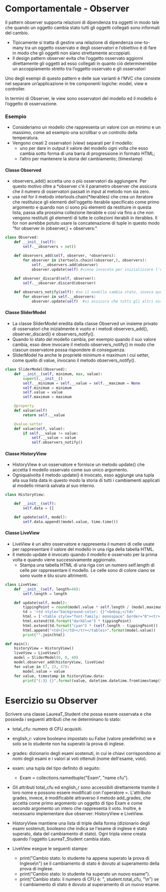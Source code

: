 # Comportamentale - Observer

Il pattern observer supporta relazioni di dipendenza tra oggetti in modo tale che quando un oggetto cambia stato tutti gli oggetti collegati sono informati del cambio.

- Tipicamente si tratta di gestire una relazione di dipendenza one-to-many tra un oggetto osservato e degli osservatori e l’obiettivo è di fare in modo che gli oggetti non siano strettamente accoppiati.
- Il design pattern observer evita che l’oggetto osservato aggiorni direttamente gli oggetti ad esso collegati in quanto ciò determinerebbe un accoppiamento stretto tra l’oggetto osservato e gli osservatori

Uno degli esempi di questo pattern e delle sue varianti è l’MVC che consiste nel separare un’applicazione in tre componenti logiche: model, view e controller.

In termini di Observer, le view sono osservatori del modello ed il modello è l’oggetto di osservazione.

### Esempio

- Consideriamo un modello che rappresenta un valore con un minimo e un massimo, come ad esempio una scrollbar o un controllo della temperatura.
- Vengono creati 2 osservatori (view) separati per il modello:
    - uno per dare in output il valore del modello ogni volta che esso cambia sotto forma di una barra di progressione in formato HTML;
    - l’altro per mantenere la storia del cambiamento; (timestamp)
    
#### Classe Observed
- observers_add() accetta uno o più osservatori da aggiungere. Per questo motivo oltre a *observer c'è il parametro observer che assicura che il numero di osservatori passati in input al metodo non sia zero.
- usa nel for il metodo intertools.chain(*iterables) che crea un iteratore che restituisce gli elementi dell'oggetto iterabile specificato come primo argomento e quando non ci sono più elementi da restituire in questa lista, passa alla prossima collezione iterabile e così via fino a che non vengono restituiti gli elementi di tutte le collezioni iterabili in iterables. Il for non avrebbe potuto usare la concatenazione di tuple in questo modo "for observer in (observer,) + observers:"

```python
class Observed:
	def __init__(self):
		self.__observers = set()

	def observers_add(self, observer, *observers):
		for observer in itertools.chain((observer,), observers):
			self.__observers.add(observer)
			observer.update(self) #viene invocato per inizializzare l'osservatore con lo stato attuale del modello
	
	def observer_discard(self, observer):
		self.__observer.discard(observer)

	def observers_notify(self): #se il modello cambia stato, invoca questo metodo
		for observer in self.__observers:
			observer.update(self)  #si assicura che tutti gli altri osservatori effettuino un altro check
```

#### Classe SliderModel
- La classe SliderModel eredita dalla classe Observed un insieme privato di osservatori che inizialmente è vuoto e i metodi observers_add(), observer_discard() e observers_notify().
- Quando lo stato del modello cambia, per esempio quando il suo valore cambia, esso deve invocare il metodo observers_notify() in modo che ciascun osservatore possa rispondere di conseguenza.
- SliderModel ha anche le proprietè minimum e maximum i cui setter, come quello di value, invocano il metodo observers_notify().

```python
class SliderModel(Observed):
	def __init__(self, minimum, max, value):
		super().__init__()
		self.__minimum = self.__value = self.__maximum = None
		self.minimum = minimum
		self.value = value
		self.maximum = maximum

	@property
	def value(self)
		return self.__value

	@value.setter
	def value(self, value):
		if self.__value != value:
			self.__value = value
			self.observers_notify()
```

#### Classe HistoryView
- HistoryView è un osservatore e fornisce un metodo update() che accetta il modello osservato come suo unico argomento. 
- Ogniqualvolta il metodo update() è invocato, esso aggiunge una tupla alla sua lista data in questo modo la storia di tutti i cambiamenti applicati al modello rimarrà salvata al suo interno.

```python
class HistoryView:

	def __init__(self):
		self.data = []

	def update(self, model):
		self.data.append((model.value, time.time())
```

#### Classe LiveView
- LiveView è un altro osservatore e rappresenta il numero di celle usate per rappresentare il valore del modello in una riga della tabella HTML. 
- Il metodo update è invocato quando il modello è osservato per la prima volta e quando viene successivamente aggiornato. 
  - Stampa una tabella HTML di una riga con un numero self.length di celle per rappresentare il modello. Le celle sono di colore ciano se sono vuote e blu scuro altrimenti.

```python
class LiveView:
	def __init__(self, length=40):
		self.length = length

	def update(self, model):
		tippingPoint = round(model.value * self.length / (model.maximum - model.minimum))
		td = '<td style="background-color: {}">&nbsp;</td>'
		html = ['<table style="font-family: monospace" border="0"><tr>']
		html.extend(td.format("darkblue") * tippingPoint)
		html.extend(td.format("cyan") * (self.length - tippingPoint))
		html.append("<td>{}</td></tr></tables>".format(model.value))
		print("".join(html)

```

```python
def main():
	historyView = HistoryView()
	liveView = LiveView()
	model = SliderModel(0, 0, 40) 
	model.observer_add(historyView, liveView)
	for value in (7, 23, 37):
		model.value = value
	for value, timestamp in historyView.data:
		print("{:3} {}".format(value, datetime.datetime.fromtimestamp(timestamp)), file=sys.stderr)
```

# Esercizio su Observer
Scrivere una classe LaureaT_Student che possa essere osservata e che possieda i seguenti attributi che ne determinano lo stato:
- total_cfu: numero di CFU acquisiti.
- english_r: valore booleano impostato su False (valore predefinito) se e solo se lo studente non ha superato la prova di inglese.
- grades: dizionario degli esami sostenuti, in cui le chiavi corrispondono ai nomi degli esami e i valori ai voti ottenuti (nome dell'esame, voto).
- exam: una tupla del tipo definito di seguito:
  - Exam = collections.namedtuple("Exam", "name cfu").

- Gli attributi total_cfu ed english_r sono accessibili direttamente tramite il loro nome e possono essere modificati con l'operatore =. L'attributo grades, invece, è modificabile attraverso il metodo add_grades, che accetta come primo argomento un oggetto di tipo Exam e come secondo argomento un intero che rappresenta il voto. Inoltre, è necessario implementare due observer: HistoryView e LiveView. 
- HistoryView mantiene una lista di triple della forma (dizionario degli esami sostenuti, booleano che indica se l'esame di inglese è stato superato, data del cambiamento di stato). Ogni tripla viene creata quando l'oggetto LaureaT_Student cambia stato.
- LiveView esegue le seguenti stampe:
  - print("Cambio stato: lo studente ha appena superato la prova di Inglese\n") se il cambiamento di stato è dovuto al superamento della prova di inglese.
  - print("Cambio stato: lo studente ha superato un nuovo esame").
  - print("Cambio stato: il numero di CFU è: ", student.total_cfu, "\n") se il cambiamento di stato è dovuto al superamento di un nuovo esame.
